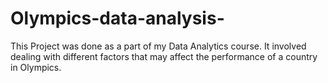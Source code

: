 # Olympics-data-analysis-
This Project was done as a part of my Data Analytics course. It involved dealing with different factors that may affect the performance of a country in Olympics. 
